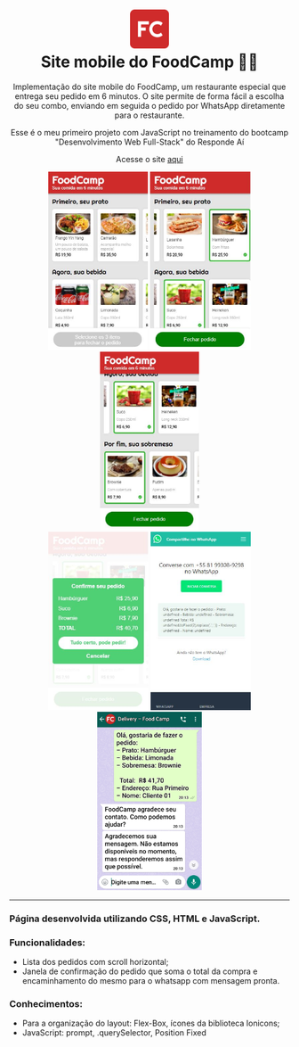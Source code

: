 <h1 align="center">
  <img src="imagens/Group_18.png" alt="Parrot Card Game" width="70">
<br>
Site mobile do FoodCamp 🍔🥤
</h1>

<p align="center">Implementação do site mobile do FoodCamp, um restaurante especial que entrega seu pedido em 6 minutos. O site permite de forma fácil a escolha do seu combo, enviando em seguida o pedido por WhatsApp diretamente para o restaurante.</p>

<p align="center">
  Esse é o meu primeiro projeto com JavaScript no treinamento do bootcamp "Desenvolvimento Web Full-Stack" do Responde Aí
</p>

<p align="center">
  Acesse o site <a href="https://julianadfreitas.github.io/Projeto_03_FoodCamp/"> aqui </a>
</p>

<div align="center">
  <img src="imagens/foto1.JPG" alt="demo" height="320">
  <img src="imagens/foto2.JPG" alt="demo" height="320">
  <img src="imagens/foto3.JPG" alt="demo" height="320">
  </div>
<div align="center"><img src="imagens/foto4.JPG" alt="demo" height="320">
  <img src="imagens/foto5.JPG" alt="demo" height="320">
  <img src="imagens/20210411_201524.jpg" alt="demo" height="320">
</div>


<hr />

[//]: # (Add the features of your project here:)
### Página desenvolvida utilizando CSS, HTML e JavaScript.

### Funcionalidades:
- Lista dos pedidos com scroll horizontal;
- Janela de confirmação do pedido que soma o total da compra e encaminhamento do mesmo para o whatsapp com mensagem pronta.

### Conhecimentos:
- Para a organização do layout: 
 Flex-Box, 
 ícones da biblioteca Ionicons;
- JavaScript: prompt, .querySelector, Position Fixed
